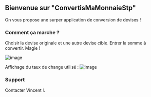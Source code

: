 ## Bienvenue sur "ConvertisMaMonnaieStp"

On vous propose une surper application de conversion de devises !

### Comment ça marche ?

Choisir la devise originale et une autre devise cible.
Entrer la somme à convertir.
Magie !

![image](https://user-images.githubusercontent.com/3259349/141089622-feca04a8-ecda-4b7a-b5d1-57c6008268dd.png)

Affichage du taux de change utilisé :
![image](https://user-images.githubusercontent.com/67095904/143559113-e65abd3b-a168-4e84-84eb-9f879c855221.png)

### Support

Contacter Vincent I.
